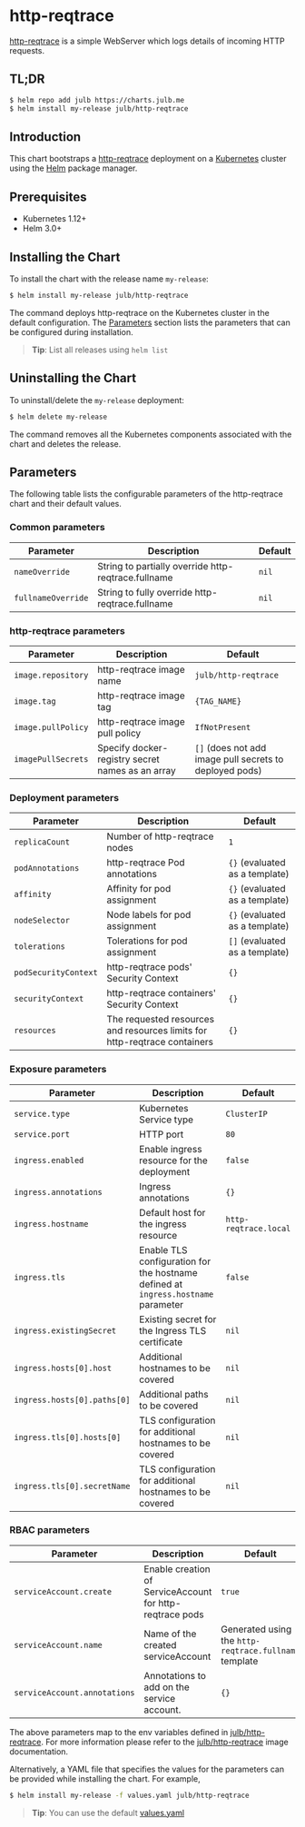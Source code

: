 # http-reqtrace

[http-reqtrace](https://gitlab.com/julb/http-reqtrace) is a simple WebServer which logs details of incoming HTTP requests.

## TL;DR

```bash
$ helm repo add julb https://charts.julb.me
$ helm install my-release julb/http-reqtrace
```

## Introduction

This chart bootstraps a [http-reqtrace](https://gitlab.com/julb/http-reqtrace) deployment on a [Kubernetes](http://kubernetes.io) cluster using the [Helm](https://helm.sh) package manager.

## Prerequisites

- Kubernetes 1.12+
- Helm 3.0+

## Installing the Chart

To install the chart with the release name `my-release`:

```bash
$ helm install my-release julb/http-reqtrace
```

The command deploys http-reqtrace on the Kubernetes cluster in the default configuration. The [Parameters](#parameters) section lists the parameters that can be configured during installation.

> **Tip**: List all releases using `helm list`

## Uninstalling the Chart

To uninstall/delete the `my-release` deployment:

```bash
$ helm delete my-release
```

The command removes all the Kubernetes components associated with the chart and deletes the release.

## Parameters

The following table lists the configurable parameters of the http-reqtrace chart and their default values.

### Common parameters

| Parameter                                 | Description                                                                                                          | Default                                                      |
|-------------------------------------------|----------------------------------------------------------------------------------------------------------------------|--------------------------------------------------------------|
| `nameOverride`                            | String to partially override http-reqtrace.fullname                                                                       | `nil`                                                        |
| `fullnameOverride`                        | String to fully override http-reqtrace.fullname                                                                           | `nil`                                                        |

### http-reqtrace parameters

| Parameter                                 | Description                                                                                                          | Default                                                      |
|-------------------------------------------|----------------------------------------------------------------------------------------------------------------------|--------------------------------------------------------------|
| `image.repository`                        | http-reqtrace image name                                                                                                  | `julb/http-reqtrace`                                           |
| `image.tag`                               | http-reqtrace image tag                                                                                                   | `{TAG_NAME}`                                                 |
| `image.pullPolicy`                        | http-reqtrace image pull policy                                                                                           | `IfNotPresent`                                               |
| `imagePullSecrets`                       | Specify docker-registry secret names as an array                                                                     | `[]` (does not add image pull secrets to deployed pods)      |

### Deployment parameters

| Parameter                                 | Description                                                                                                          | Default                                                      |
|-------------------------------------------|----------------------------------------------------------------------------------------------------------------------|--------------------------------------------------------------|
| `replicaCount`                            | Number of http-reqtrace nodes                                                                                             | `1`                                                          |
| `podAnnotations`                          | http-reqtrace Pod annotations                                                                                             | `{}` (evaluated as a template)                               |
| `affinity`                                | Affinity for pod assignment                                                                                          | `{}` (evaluated as a template)                               |
| `nodeSelector`                            | Node labels for pod assignment                                                                                       | `{}` (evaluated as a template)                               |
| `tolerations`                             | Tolerations for pod assignment                                                                                       | `[]` (evaluated as a template)                               |
| `podSecurityContext`                      | http-reqtrace pods' Security Context                                                                                      | `{}`                                                         |
| `securityContext`                | http-reqtrace containers' Security Context                                                                                | `{}`                                                         |
| `resources`                        | The requested resources and resources limits for http-reqtrace containers                                                                         | `{}`                                                         |

### Exposure parameters

| Parameter                                 | Description                                                                                                          | Default                                                      |
|-------------------------------------------|----------------------------------------------------------------------------------------------------------------------|--------------------------------------------------------------|
| `service.type`                            | Kubernetes Service type                                                                                              | `ClusterIP`                                                  |
| `service.port`                            | HTTP port                                                                                                            | `80`                                                       |
| `ingress.enabled`                         | Enable ingress resource for the deployment                                                                       | `false`                                                      |
| `ingress.annotations`                     | Ingress annotations                                                                                                  | `{}`                                                         |
| `ingress.hostname`                        | Default host for the ingress resource                                                                                | `http-reqtrace.local`                                             |
| `ingress.tls`                             | Enable TLS configuration for the hostname defined at `ingress.hostname` parameter                                    | `false`                                                      |
| `ingress.existingSecret`                  | Existing secret for the Ingress TLS certificate                                                                      | `nil`                                                        |
| `ingress.hosts[0].host`              | Additional hostnames to be covered                                                                                   | `nil`                                                        |
| `ingress.hosts[0].paths[0]`              | Additional paths to be covered                                                                                   | `nil`                                                        |
| `ingress.tls[0].hosts[0]`            | TLS configuration for additional hostnames to be covered                                                             | `nil`                                                        |
| `ingress.tls[0].secretName`          | TLS configuration for additional hostnames to be covered                                                             | `nil`                                                        |

### RBAC parameters

| Parameter                                 | Description                                                                                                          | Default                                                      |
|-------------------------------------------|----------------------------------------------------------------------------------------------------------------------|--------------------------------------------------------------|
| `serviceAccount.create`                   | Enable creation of ServiceAccount for http-reqtrace pods                                                                  | `true`                                                       |
| `serviceAccount.name`                     | Name of the created serviceAccount                                                                                   | Generated using the `http-reqtrace.fullname` template             |
| `serviceAccount.annotations`                             | Annotations to add on the service account.                                                                        | `{}`                                                      |


The above parameters map to the env variables defined in [julb/http-reqtrace](http://gitlab.com/julb/http-reqtrace). For more information please refer to the [julb/http-reqtrace](http://gitlab.com/julb/http-reqtrace) image documentation.

Alternatively, a YAML file that specifies the values for the parameters can be provided while installing the chart. For example,

```bash
$ helm install my-release -f values.yaml julb/http-reqtrace
```

> **Tip**: You can use the default [values.yaml](values.yaml)
